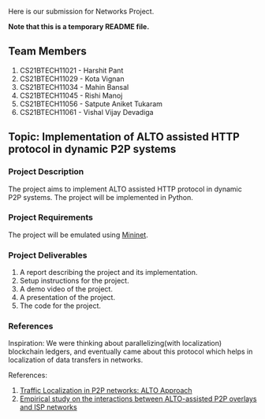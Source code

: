 Here is our submission for Networks Project.

**Note that this is a temporary README file.**

## Team Members

1. CS21BTECH11021 - Harshit Pant
2. CS21BTECH11029 - Kota Vignan
3. CS21BTECH11034 - Mahin Bansal
4. CS21BTECH11045 - Rishi Manoj
5. CS21BTECH11056 - Satpute Aniket Tukaram
6. CS21BTECH11061 - Vishal Vijay Devadiga

## Topic: Implementation of ALTO assisted HTTP protocol in dynamic P2P systems

### Project Description

The project aims to implement ALTO assisted HTTP protocol in dynamic P2P systems. 
The project will be implemented in Python. 

### Project Requirements

The project will be emulated using [Mininet](http://mininet.org/).

### Project Deliverables

1. A report describing the project and its implementation.
2. Setup instructions for the project.
3. A demo video of the project.
4. A presentation of the project.
5. The code for the project.

### References

Inspiration: We were thinking about parallelizing(with localization) blockchain ledgers, and eventually came about this protocol which helps in localization of data transfers in networks.

References:
1) [Traffic Localization in P2P networks: ALTO Approach](https://ieeexplore.ieee.org/document/5284511)
2) [Empirical study on the interactions between ALTO-assisted P2P overlays and ISP networks](https://ieeexplore.ieee.org/document/6115540)
